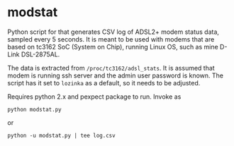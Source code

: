 # modstat

Python script for that generates CSV log of ADSL2+ modem status data, sampled every 5 seconds. It is meant to be used with modems that are
based on tc3162 SoC (System on Chip), running Linux OS, such as mine D-Link DSL-2875AL.

The data is extracted from
`/proc/tc3162/adsl_stats`. It is assumed that modem is running ssh server and the admin user password is known. The script has it set
to `lozinka` as a default, so it needs to be adjusted.

Requires python 2.x and pexpect package to run. Invoke as

`python modstat.py`

or

`python -u modstat.py | tee log.csv`
